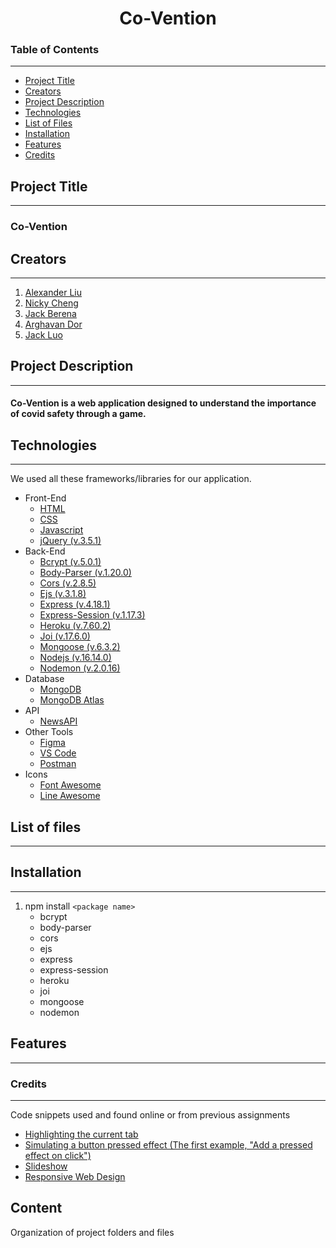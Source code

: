 <h1 align="center">Co-Vention</h1>

### Table of Contents
---
* [Project Title](#project-title)
* [Creators](#creators)
* [Project Description](#project-description)
* [Technologies](#technologies)
* [List of Files](#list-of-files)
* [Installation](#installation)
* [Features](#features)
* [Credits](#credits)

## Project Title
---
<h3>Co-Vention</h3>

## Creators
---
1. [Alexander Liu](https://github.com/A1exander-liU)
2. [Nicky Cheng](https://github.com/RealGoldenGeneral)
3. [Jack Berena](https://github.com/jackberena)
4. [Arghavan Dor](https://github.com/ArghavanDor18)
5. [Jack Luo](https://github.com/LzhJack)

## Project Description
---
<h4>Co-Vention is a web application designed to understand the importance of covid safety through a game.</h4>

## Technologies
---
We used all these frameworks/libraries for our application.
- Front-End
    - [HTML](https://html.com/)
    - [CSS](https://www.w3.org/Style/CSS/Overview.en.html)
    - [Javascript](https://www.javascript.com/)
    - [jQuery (v.3.5.1)](https://api.jquery.com/)
- Back-End
    - [Bcrypt (v.5.0.1)](https://www.npmjs.com/package/bcrypt)
    - [Body-Parser (v.1.20.0)](https://www.npmjs.com/package/body-parser)
    - [Cors (v.2.8.5)](https://www.npmjs.com/package/cors)
    - [Ejs (v.3.1.8)](https://ejs.co/)
    - [Express (v.4.18.1)](http://expressjs.com/)
    - [Express-Session (v.1.17.3)](http://expressjs.com/en/resources/middleware/session.html)
    - [Heroku (v.7.60.2)](https://www.heroku.com/)
    - [Joi (v.17.6.0)](https://joi.dev/)
    - [Mongoose (v.6.3.2)](https://mongoosejs.com/docs/index.html)
    - [Nodejs (v.16.14.0)](https://nodejs.org/en/)
    - [Nodemon (v.2.0.16)](https://www.npmjs.com/package/nodemon)
- Database
    - [MongoDB](https://www.mongodb.com/)
    - [MongoDB Atlas](https://www.mongodb.com/atlas/database)
- API
    - [NewsAPI](https://newsapi.org/)
- Other Tools   
    - [Figma](https://www.figma.com/ui-design-tool/)
    - [VS Code](https://code.visualstudio.com/)
    - [Postman](https://www.postman.com/)
- Icons
    - [Font Awesome](https://fontawesome.com/)
    - [Line Awesome](https://icons8.com/line-awesome)


## List of files
---


## Installation
---
1. npm install `<package name>`
    - bcrypt
    - body-parser
    - cors
    - ejs
    - express
    - express-session
    - heroku
    - joi
    - mongoose
    - nodemon



## Features
---


### Credits
---
Code snippets used and found online or from previous assignments
* [Highlighting the current tab](https://www.w3schools.com/howto/howto_js_tabs.asp)
* [Simulating a button pressed effect (The first example, "Add a pressed effect on click")](https://www.w3schools.com/howto/howto_css_animate_buttons.asp)
* [Slideshow](https://www.w3schools.com/howto/howto_js_slideshow.asp)
* [Responsive Web Design](https://www.w3schools.com/css/css_rwd_intro.asp)


## Content
Organization of project folders and files
